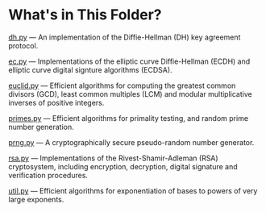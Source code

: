 # What's in This Folder?
[dh.py](https://github.com/dchampion/crypto/blob/master/code/src/dh.py) &mdash; An implementation of the Diffie-Hellman (DH) key agreement protocol.

[ec.py](https://github.com/dchampion/crypto/blob/master/code/src/ec.py) &mdash; Implementations of the elliptic curve Diffie-Hellman (ECDH) and elliptic curve digital signture algorithms (ECDSA).

[euclid.py](https://github.com/dchampion/crypto/blob/master/code/src/euclid.py) &mdash; Efficient algorithms for computing the greatest common divisors (GCD), least common multiples (LCM) and modular multiplicative inverses of positive integers.

[primes.py](https://github.com/dchampion/crypto/blob/master/code/src/primes.py) &mdash; Efficient algorithms for primality testing, and random prime number generation.

[prng.py](https://github.com/dchampion/crypto/blob/master/code/src/prng.py) &mdash; A cryptographically secure pseudo-random number generator.

[rsa.py](https://github.com/dchampion/crypto/blob/master/code/src/rsa.py) &mdash; Implementations of the Rivest-Shamir-Adleman (RSA) cryptosystem, including encryption, decryption, digital signature and verification procedures.

[util.py](https://github.com/dchampion/crypto/blob/master/code/src/util.py) &mdash; Efficient algorithms for exponentiation of bases to powers of very large exponents.